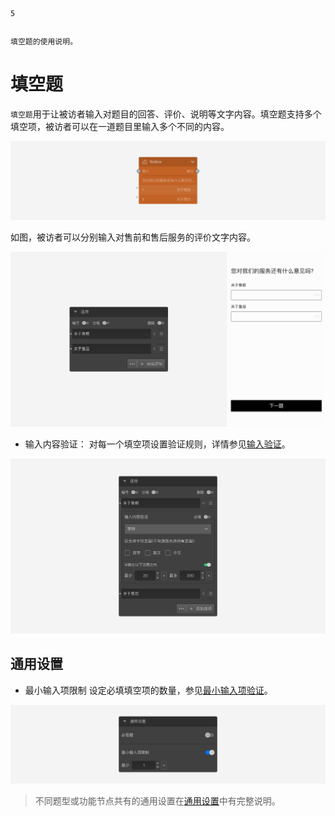 ```index
5
```
```tag

```
```summary
填空题的使用说明。
```
# 填空题

`填空题`用于让被访者输入对题目的回答、评价、说明等文字内容。填空题支持多个填空项，被访者可以在一道题目里输入多个不同的内容。

<img src='../assets/questionnaireNodes/05textbox/node.png'>

如图，被访者可以分别输入对售前和售后服务的评价文字内容。

<img src='../assets/questionnaireNodes/05textbox/section.png'>

+ 输入内容验证：
对每一个填空项设置验证规则，详情参见[输入验证](../../11nodeSettings/03optionSetting/04inputValidation.md)。

<img src='../assets/questionnaireNodes/05textbox/validate.png'>

## 通用设置

+ 最小输入项限制
设定必填填空项的数量，参见[最小输入项验证](../../11nodeSettings/05questionGeneralSetting/03inputLimits.md)。

<img src='../assets/questionnaireNodes/05textbox/common.png'>

> 不同题型或功能节点共有的通用设置在[通用设置](../../11nodeSettings/concept.md)中有完整说明。
